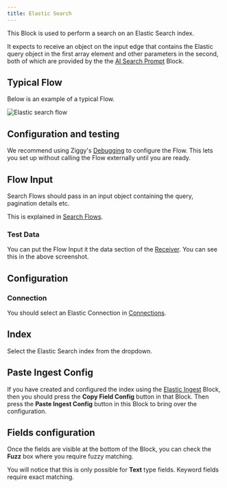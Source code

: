 ```yaml
---
title: Elastic Search
---
```


This Block is used to perform a search on an Elastic Search index. 

It expects to receive an object on the input edge that contains the Elastic query object in the first array element and other parameters in the second, both of which are provided by the the [AI Search Prompt](../ai/ai-search-prompt.md) Block.

## Typical Flow
Below is an example of a typical Flow. 

![Elastic search flow](/img/flows/blocks/elastic/elastic-search-flow.png)

## Configuration and testing
We recommend using Ziggy's [Debugging](/user-guide/editor/Debugging.md) to configure the Flow. This lets you set up without calling the Flow externally until you are ready.

## Flow Input
Search Flows should pass in an input object containing the query, pagination details etc. 

This is explained in [Search Flows](/search/search-prompt-flows#receiver-data-object).

### Test Data
You can put the Flow Input it the data section of the [Receiver](/user-guide/block-types/core/Receiver). You can see this in the above screenshot.

## Configuration

### Connection
You should select an Elastic Connection in [Connections](/user-guide/Connections#elastic-search).

## Index
Select the Elastic Search index from the dropdown.

## Paste Ingest Config
If you have created and configured the index using the [Elastic Ingest](elastic-ingest) Block, then you should press the **Copy Field Config** button in that Block. Then press the **Paste Ingest Config** button in this Block to bring over the configuration. 

## Fields configuration
Once the fields are visible at the bottom of the Block, you can check the **Fuzz** box where you require fuzzy matching. 

You will notice that this is only possible for **Text** type fields. Keyword fields require exact matching.